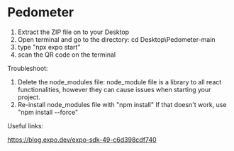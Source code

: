 # Pedometer

1. Extract the ZIP file on to your Desktop
2. Open terminal and go to the directory: cd Desktop\Pedometer-main
3. type "npx expo start"
4. scan the QR code on the terminal



Troubleshoot:
1. Delete the node_modules file:
       node_module file is a library to all react functionalities, however they can cause issues when starting your project.
2. Re-install node_modules file with "npm install"
     If that doesn't work, use "npm install --force"




Useful links: 

https://blog.expo.dev/expo-sdk-49-c6d398cdf740
